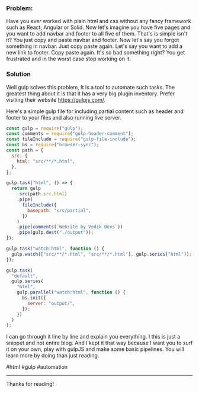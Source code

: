 ### Problem:
Have you ever worked with plain html and css without any fancy framework such as React, Angular or Solid. Now let's imagine you have five pages and you want to add navbar and footer to all five of them. That's is simple isn't it? You just copy and paste navbar and footer. Now let's say you forgot something in navbar. Just copy paste again. Let's say you want to add a new link to footer. Copy paste again. It's so bad something right? You get frustrated and in the worst case stop working on it.

### Solution
Well gulp solves this problem, It is a tool to automate such tasks. The greatest thing about it is that it has a very big plugin inventory. Prefer visiting their website https://gulpjs.com/.

Here's a simple gulp file for including partial content such as header and footer to your files and also running live server.

```javascript
const gulp = require("gulp");
const comments = require("gulp-header-comment");
const fileInclude = require("gulp-file-include");
const bs = require("browser-sync");
const path = {
  src: {
    html: "src/**/*.html",
  },
};

gulp.task("html", () => {
  return gulp
    .src(path.src.html)
    .pipe(
      fileInclude({
        basepath: "src/partial",
      })
    )
    .pipe(comments(`Website by Vedik Devs`))
    .pipe(gulp.dest("./output"));
});

gulp.task("watch:html", function () {
  gulp.watch(["src/**/*.html", "src/**/*.html"], gulp.series("html"));
});

gulp.task(
  "default",
  gulp.series(
    "html",
    gulp.parallel("watch:html", function () {
      bs.init({
        server: "output/",
      });
    })
  )
);
```

I can go through it line by line and explain you everything. I this is just a snippet and not entire blog. And I kept it that way because I want you to surf it on your own, play with gulpJS and make some basic pipelines. You will learn more by doing than just reading.

#html #gulp #automation 

---
Thanks for reading!